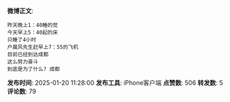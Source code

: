 **微博正文**: 
```
昨天晚上1：40睡的觉
今天早上5：40起的床
只睡了4小时
户晨风先生赶早上7：55的飞机
目前已经到达成都
这么努力奋斗
到底是为了什么? 成都
```
**发布时间**: 2025-01-20 11:28:00
**发布工具**: iPhone客户端
**点赞数**: 506
**转发数**: 5
**评论数**: 79
